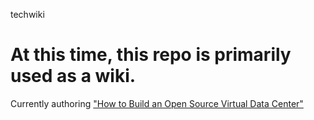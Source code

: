 techwiki

At this time, this repo is primarily used as a wiki.
====
Currently authoring ["How to Build an Open Source Virtual Data Center"](https://github.com/rharmonson/richtech/wiki/OSVDC-Series:-How-to-Build-an-Open-Source-Virtual-Data-Center)
